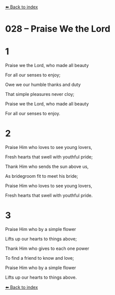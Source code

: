 [⬅️ Back to index](../README.md)

# 028 – Praise We the Lord





# 1

Praise we the Lord, who made all beauty

For all our senses to enjoy;

Owe we our humble thanks and duty

That simple pleasures never cloy;

Praise we the Lord, who made all beauty

For all our senses to enjoy.



# 2

Praise Him who loves to see young lovers,

Fresh hearts that swell with youthful pride;

Thank Him who sends the sun above us,

As bridegroom fit to meet his bride;

Praise Him who loves to see young lovers,

Fresh hearts that swell with youthful pride.



# 3

Praise Him who by a simple flower

Lifts up our hearts to things above;

Thank Him who gives to each one power

To find a friend to know and love;

Praise Him who by a simple flower

Lifts up our hearts to things above.

[⬅️ Back to index](../README.md)
